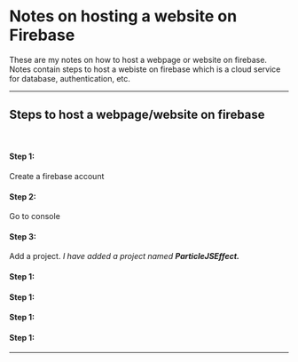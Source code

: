 # Notes on hosting a website on Firebase
These are my notes on how to host a webpage or website on firebase. 
Notes contain steps to host a webiste on firebase which is a cloud service for database, authentication, etc. 
<hr>
<h2> Steps to host a webpage/website on firebase </h2> 
<br/>
<h4>Step 1:</h4>
Create a firebase account
<h4>Step 2:</h4>
Go to console
<h4>Step 3:</h4>
Add a project. 
<i>I have added a project named <b>ParticleJSEffect.</b></i>
<h4>Step 1:</h4>
<h4>Step 1:</h4>
<h4>Step 1:</h4>
<h4>Step 1:</h4>






<hr>

